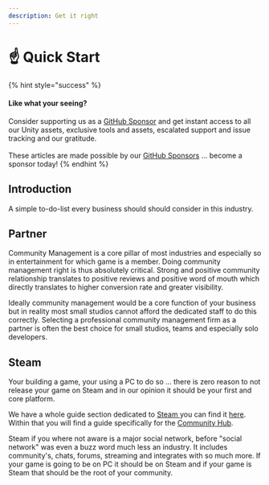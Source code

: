 ```yaml
---
description: Get it right
---
```


# ☝ Quick Start

{% hint style="success" %}
#### Like what your seeing?

Consider supporting us as a [GitHub Sponsor](../become-a-sponsor.md) and get instant access to all our Unity assets, exclusive tools and assets, escalated support and issue tracking and our gratitude.\
\
These articles are made possible by our [GitHub Sponsors](https://github.com/sponsors/heathen-engineering) ... become a sponsor today!
{% endhint %}

## Introduction

A simple to-do-list every business should should consider in this industry.

## Partner

Community Management is a core pillar of most industries and especially so in entertainment for which game is a member. Doing community management right is thus absolutely critical. Strong and positive community relationship translates to positive reviews and positive word of mouth which directly translates to higher conversion rate and greater visibility.

Ideally community management would be a core function of your business but in reality most small studios cannot afford the dedicated staff to do this correctly. Selecting a professional community management firm as a partner is often the best choice for small studios, teams and especially solo developers.

## Steam

Your building a game, your using a PC to do so ... there is zero reason to not release your game on Steam and in our opinion it should be your first and core platform.

We have a whole guide section dedicated to [Steam ](../steam/)you can find it [here](../steam/). Within that you will find a guide specifically for the [Community Hub](../steam/steam-hub.md).

Steam if you where not aware is a major social network, before "social network" was even a buzz word much less an industry. It includes community's, chats, forums, streaming and integrates with so much more. If your game is going to be on PC it should be on Steam and if your game is Steam that should be the root of your community.
